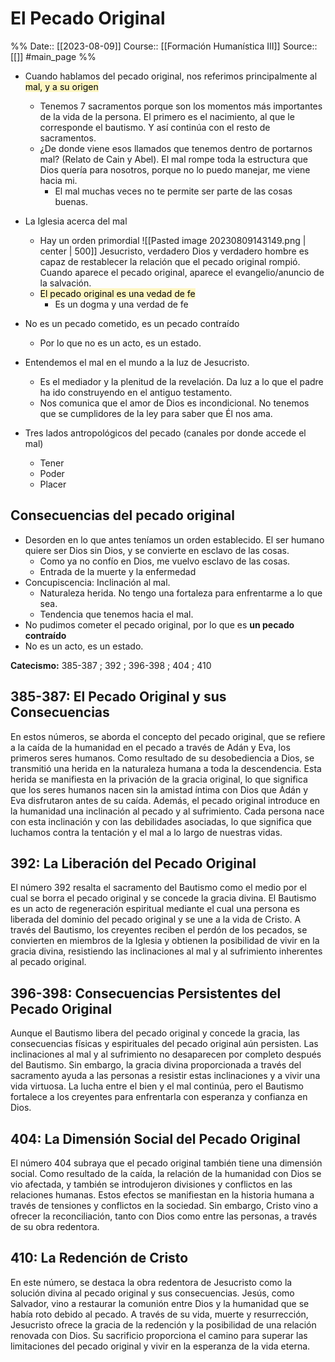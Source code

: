 # El Pecado Original

%%
Date:: [[2023-08-09]]
Course:: [[Formación Humanística III]]
Source:: [[]] #main_page 
%%

- Cuando hablamos del pecado original, nos referimos principalmente al <mark style="background: #FFF3A3A6;">mal, y a su origen</mark>
	- Tenemos 7 sacramentos porque son los momentos más importantes de la vida de la persona. El primero es el nacimiento, al que le corresponde el bautismo. Y así continúa con el resto de sacramentos.
	- ¿De donde viene esos llamados que tenemos dentro de portarnos mal? (Relato de Cain y Abel). El mal rompe toda la estructura que Dios quería para nosotros, porque no lo puedo manejar, me viene hacia mi.
		- El mal muchas veces no te permite ser parte de las cosas buenas.
- La Iglesia acerca del mal
	- Hay un orden primordial
		![[Pasted image 20230809143149.png | center | 500]]
		Jesucristo, verdadero Dios y verdadero hombre es capaz de restablecer la relación que el pecado original rompió. Cuando aparece el pecado original, aparece el evangelio/anuncio de la salvación.
	- <mark style="background: #FFF3A3A6;">El pecado original es una vedad de fe</mark>
		- Es un dogma y una verdad de fe

- No es un pecado cometido, es un pecado contraído
	- Por lo que no es un acto, es un estado.
- Entendemos el mal en el mundo a la luz de Jesucristo.
	- Es el mediador y la plenitud de la revelación. Da luz a lo que el padre ha ido construyendo en el antiguo testamento.
	- Nos comunica que el amor de Dios es incondicional. No tenemos que se cumplidores de la ley para saber que Él nos ama.
- Tres lados antropológicos del pecado (canales por donde accede el mal)
	- Tener
	- Poder
	- Placer
## Consecuencias del pecado original
- Desorden en lo que antes teníamos un orden establecido. El ser humano quiere ser Dios sin Dios, y se convierte en esclavo de las cosas.
	- Como ya no confío en Dios, me vuelvo esclavo de las cosas.
	- Entrada de la muerte y la enfermedad
- Concupiscencia: Inclinación al mal.
	- Naturaleza herida. No tengo una fortaleza para enfrentarme a lo que sea.
	- Tendencia que tenemos hacia el mal. 
- No pudimos cometer el pecado original, por lo que es **un pecado contraído**
- No es un acto, es un estado.


**Catecismo:** 385-387 ; 392 ; 396-398 ; 404 ; 410

## 385-387: El Pecado Original y sus Consecuencias 
En estos números, se aborda el concepto del pecado original, que se refiere a la caída de la humanidad en el pecado a través de Adán y Eva, los primeros seres humanos. Como resultado de su desobediencia a Dios, se transmitió una herida en la naturaleza humana a toda la descendencia. Esta herida se manifiesta en la privación de la gracia original, lo que significa que los seres humanos nacen sin la amistad íntima con Dios que Adán y Eva disfrutaron antes de su caída. Además, el pecado original introduce en la humanidad una inclinación al pecado y al sufrimiento. Cada persona nace con esta inclinación y con las debilidades asociadas, lo que significa que luchamos contra la tentación y el mal a lo largo de nuestras vidas.

## 392: La Liberación del Pecado Original
El número 392 resalta el sacramento del Bautismo como el medio por el cual se borra el pecado original y se concede la gracia divina. El Bautismo es un acto de regeneración espiritual mediante el cual una persona es liberada del dominio del pecado original y se une a la vida de Cristo. A través del Bautismo, los creyentes reciben el perdón de los pecados, se convierten en miembros de la Iglesia y obtienen la posibilidad de vivir en la gracia divina, resistiendo las inclinaciones al mal y al sufrimiento inherentes al pecado original.

## 396-398: Consecuencias Persistentes del Pecado Original
Aunque el Bautismo libera del pecado original y concede la gracia, las consecuencias físicas y espirituales del pecado original aún persisten. Las inclinaciones al mal y al sufrimiento no desaparecen por completo después del Bautismo. Sin embargo, la gracia divina proporcionada a través del sacramento ayuda a las personas a resistir estas inclinaciones y a vivir una vida virtuosa. La lucha entre el bien y el mal continúa, pero el Bautismo fortalece a los creyentes para enfrentarla con esperanza y confianza en Dios.

## 404: La Dimensión Social del Pecado Original 
El número 404 subraya que el pecado original también tiene una dimensión social. Como resultado de la caída, la relación de la humanidad con Dios se vio afectada, y también se introdujeron divisiones y conflictos en las relaciones humanas. Estos efectos se manifiestan en la historia humana a través de tensiones y conflictos en la sociedad. Sin embargo, Cristo vino a ofrecer la reconciliación, tanto con Dios como entre las personas, a través de su obra redentora.

## 410: La Redención de Cristo 
En este número, se destaca la obra redentora de Jesucristo como la solución divina al pecado original y sus consecuencias. Jesús, como Salvador, vino a restaurar la comunión entre Dios y la humanidad que se había roto debido al pecado. A través de su vida, muerte y resurrección, Jesucristo ofrece la gracia de la redención y la posibilidad de una relación renovada con Dios. Su sacrificio proporciona el camino para superar las limitaciones del pecado original y vivir en la esperanza de la vida eterna.